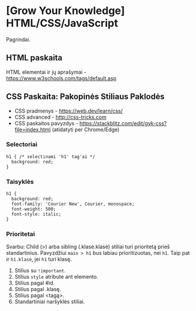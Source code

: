# [Grow Your Knowledge] HTML/CSS/JavaScript

Pagrindai.

## HTML paskaita

HTML elementai ir jų aprašymai - https://www.w3schools.com/tags/default.asp

## CSS Paskaita: Pakopinės Stiliaus Paklodės

- CSS pradmenys - https://web.dev/learn/css/
- CSS advanced - http://css-tricks.com
- CSS paskaitos pavyzdys - https://stackblitz.com/edit/gyk-css?file=index.html (atidatyti per Chrome/Edge)

### Selectoriai

```
h1 { /* selectinami 'h1' tag'ai */
  background: red;
}
```

### Taisyklės

```
h1 {
  background: red;
  font-family: 'Courier New', Courier, monospace;
  font-weight: 500;
  font-style: italic;
}
```

### Prioritetai

Svarbu: Child (>) arba sibling (.klasė.klasė) stiliai turi prioritetą prieš standartinius.
Pavyzdžiui `main > h1` bus labiau prioritizuotas, nei `h1`. Taip pat ir `h1.klasė`, jei `h1` turi klasę.

1. Stilius su `!important`.
2. Stilius `style` atribute ant elemento.
3. Stilius pagal #id.
4. Stilius pagal .klasę.
5. Stilius pagal <tagą>.
6. Standartiniai naršyklės stiliai.
